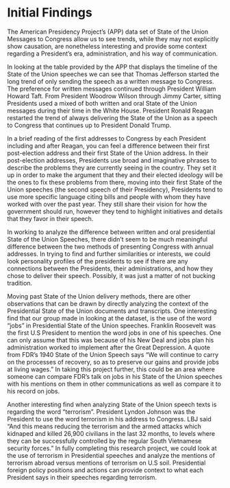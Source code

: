 # Initial Findings

The American Presidency Project’s (APP) data set of State of the Union Messages to Congress allow us to see trends, while they may not explicitly show causation, are nonetheless interesting and provide some context regarding a President’s era, administration, and his way of communication.

In looking at the table provided by the APP that displays the timeline of the State of the Union speeches we can see that Thomas Jefferson started the long trend of only sending the speech as a written message to Congress. The preference for written messages continued through President William Howard Taft. From President Woodrow Wilson through Jimmy Carter, sitting Presidents used a mixed of both written and oral State of the Union messages during their time in the White House. President Ronald Reagan restarted the trend of always delivering the State of the Union as a speech to Congress that continues up to President Donald Trump.

In a brief reading of the first addresses to Congress by each President including and after Reagan, you can feel a difference between their first post-election address and their first State of the Union address. In their post-election addresses, Presidents use broad and imaginative phrases to describe the problems they are currently seeing in the country. They set it up in order to make the argument that they and their elected ideology will be the ones to fix these problems from there, moving into their first State of the Union speeches (the second speech of their Presidency), Presidents tend to use more specific language citing bills and people with whom they have worked with over the past year. They still share their vision for how the government should run, however they tend to highlight initiatives and details that they favor in their speech.

In working to analyze the difference between written and oral presidential State of the Union Speeches, there didn’t seem to be much meaningful difference between the two methods of presenting Congress with annual addresses. In trying to find and further similarities or interests, we could look personality profiles of the presidents to see if there are any connections between the Presidents, their administrations, and how they chose to deliver their speech. Possibly, it was just a matter of not bucking tradition.  

Moving past State of the Union delivery methods, there are other observations that can be drawn by directly analyzing the context of the Presidential State of the Union documents and transcripts. One interesting find that our group made in looking at the dataset, is the use of the word “jobs” in Presidential State of the Union speeches. Franklin Roosevelt was the first U.S President to mention the word jobs in one of his speeches. One can only assume that this was because of his New Deal and jobs plan his administration worked to implement after the Great Depression. A quote from FDR’s 1940 State of the Union Speech says “We will continue to carry on the processes of recovery, so as to preserve our gains and provide jobs at living wages.” In taking this project further, this could be an area where someone can compare FDR’s talk on jobs in his State of the Union speeches with his mentions on them in other communications as well as compare it to his record on jobs.

Another interesting find when analyzing State of the Union speech texts is regarding the word “terrorism”. President Lyndon Johnson was the President to use the word terrorism in his address to Congress. LBJ said “And this means reducing the terrorism and the armed attacks which kidnaped and killed 26,900 civilians in the last 32 months, to levels where they can be successfully controlled by the regular South Vietnamese security forces.” In fully completing this research project, we could look at the use of terrorism in Presidential speeches and analyze the mentions of terrorism abroad versus mentions of terrorism on U.S soil. Presidential foreign policy positions and actions can provide context to what each President says in their speeches regarding terrorism. 
